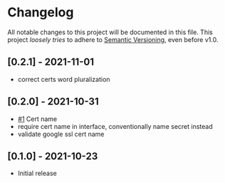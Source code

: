 # Changelog

All notable changes to this project will be documented in this file.
This project *loosely tries* to adhere to [Semantic Versioning](http://semver.org/), even before v1.0.

## [0.2.1] - 2021-11-01
- correct certs word pluralization

## [0.2.0] - 2021-10-31
- [#1](https://github.com/boltops-tools/google-ssl-cert/pull/1) Cert name
- require cert name in interface, conventionally name secret instead
- validate google ssl cert name

## [0.1.0] - 2021-10-23
- Initial release
